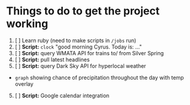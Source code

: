 # Things to do to get the project working
1. [ ] Learn ruby (need to make scripts in `/jobs` run)
1. [ ] **Script:** `clock` "good morning Cyrus. Today is: ..."
2. [ ] **Script:** query WMATA API for trains to/ from Silver Spring
3. [ ] **Script:** pull latest headlines
4. [ ] **Script:** query Dark Sky API for hyperlocal weather
- `graph` showing chance of precipitation throughout the day with temp overlay
5. [ ] **Script:** Google calendar integration
